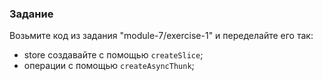 ### Задание

Возьмите код из задания "module-7/exercise-1" и переделайте его так:
- store создавайте с помощью `createSlice`;
- операции с помощью `createAsyncThunk`;
